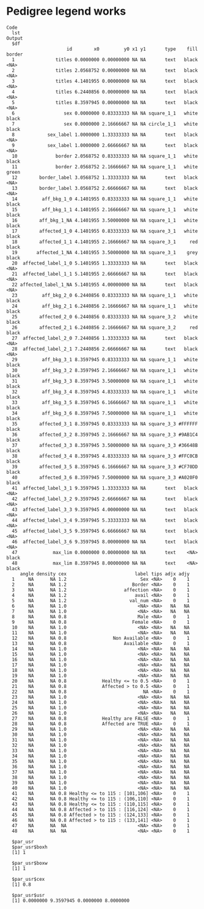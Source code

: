 # Pedigree legend works

    Code
      lst
    Output
      $df
                          id        x0         y0 x1 y1       type    fill border
      1               titles 0.0000000 0.00000000 NA NA       text   black   <NA>
      2               titles 2.0568752 0.00000000 NA NA       text   black   <NA>
      3               titles 4.1401955 0.00000000 NA NA       text   black   <NA>
      4               titles 6.2440856 0.00000000 NA NA       text   black   <NA>
      5               titles 8.3597945 0.00000000 NA NA       text   black   <NA>
      6                  sex 0.0000000 0.83333333 NA NA square_1_1   white  black
      7                  sex 0.0000000 2.16666667 NA NA circle_1_1   white  black
      8            sex_label 1.0000000 1.33333333 NA NA       text   black   <NA>
      9            sex_label 1.0000000 2.66666667 NA NA       text   black   <NA>
      10              border 2.0568752 0.83333333 NA NA square_1_1   white  black
      11              border 2.0568752 2.16666667 NA NA square_1_1   white  green
      12        border_label 3.0568752 1.33333333 NA NA       text   black   <NA>
      13        border_label 3.0568752 2.66666667 NA NA       text   black   <NA>
      14         aff_bkg_1_0 4.1401955 0.83333333 NA NA square_1_1   white  black
      15         aff_bkg_1_1 4.1401955 2.16666667 NA NA square_1_1   white  black
      16        aff_bkg_1_NA 4.1401955 3.50000000 NA NA square_1_1   white  black
      17        affected_1_0 4.1401955 0.83333333 NA NA square_3_1   white  black
      18        affected_1_1 4.1401955 2.16666667 NA NA square_3_1     red  black
      19       affected_1_NA 4.1401955 3.50000000 NA NA square_3_1    grey  black
      20  affected_label_1_0 5.1401955 1.33333333 NA NA       text   black   <NA>
      21  affected_label_1_1 5.1401955 2.66666667 NA NA       text   black   <NA>
      22 affected_label_1_NA 5.1401955 4.00000000 NA NA       text   black   <NA>
      23         aff_bkg_2_0 6.2440856 0.83333333 NA NA square_1_1   white  black
      24         aff_bkg_2_1 6.2440856 2.16666667 NA NA square_1_1   white  black
      25        affected_2_0 6.2440856 0.83333333 NA NA square_3_2   white  black
      26        affected_2_1 6.2440856 2.16666667 NA NA square_3_2     red  black
      27  affected_label_2_0 7.2440856 1.33333333 NA NA       text   black   <NA>
      28  affected_label_2_1 7.2440856 2.66666667 NA NA       text   black   <NA>
      29         aff_bkg_3_1 8.3597945 0.83333333 NA NA square_1_1   white  black
      30         aff_bkg_3_2 8.3597945 2.16666667 NA NA square_1_1   white  black
      31         aff_bkg_3_3 8.3597945 3.50000000 NA NA square_1_1   white  black
      32         aff_bkg_3_4 8.3597945 4.83333333 NA NA square_1_1   white  black
      33         aff_bkg_3_5 8.3597945 6.16666667 NA NA square_1_1   white  black
      34         aff_bkg_3_6 8.3597945 7.50000000 NA NA square_1_1   white  black
      35        affected_3_1 8.3597945 0.83333333 NA NA square_3_3 #FFFFFF  black
      36        affected_3_2 8.3597945 2.16666667 NA NA square_3_3 #9AB1C4  black
      37        affected_3_3 8.3597945 3.50000000 NA NA square_3_3 #36648B  black
      38        affected_3_4 8.3597945 4.83333333 NA NA square_3_3 #FFC0CB  black
      39        affected_3_5 8.3597945 6.16666667 NA NA square_3_3 #CF70DD  black
      40        affected_3_6 8.3597945 7.50000000 NA NA square_3_3 #A020F0  black
      41  affected_label_3_1 9.3597945 1.33333333 NA NA       text   black   <NA>
      42  affected_label_3_2 9.3597945 2.66666667 NA NA       text   black   <NA>
      43  affected_label_3_3 9.3597945 4.00000000 NA NA       text   black   <NA>
      44  affected_label_3_4 9.3597945 5.33333333 NA NA       text   black   <NA>
      45  affected_label_3_5 9.3597945 6.66666667 NA NA       text   black   <NA>
      46  affected_label_3_6 9.3597945 8.00000000 NA NA       text   black   <NA>
      47             max_lim 0.0000000 0.00000000 NA NA       text    <NA>  black
      48             max_lim 8.3597945 8.00000000 NA NA       text    <NA>  black
         angle density cex                         label tips adjx adjy
      1     NA      NA 1.2                           Sex <NA>    0    1
      2     NA      NA 1.2                        Border <NA>    0    1
      3     NA      NA 1.2                     affection <NA>    0    1
      4     NA      NA 1.2                         avail <NA>    0    1
      5     NA      NA 1.2                       val_num <NA>    0    1
      6     NA      NA 1.0                          <NA> <NA>   NA   NA
      7     NA      NA 1.0                          <NA> <NA>   NA   NA
      8     NA      NA 0.8                          Male <NA>    0    1
      9     NA      NA 0.8                        Female <NA>    0    1
      10    NA      NA 1.0                          <NA> <NA>   NA   NA
      11    NA      NA 1.0                          <NA> <NA>   NA   NA
      12    NA      NA 0.8                 Non Available <NA>    0    1
      13    NA      NA 0.8                     Available <NA>    0    1
      14    NA      NA 1.0                          <NA> <NA>   NA   NA
      15    NA      NA 1.0                          <NA> <NA>   NA   NA
      16    NA      NA 1.0                          <NA> <NA>   NA   NA
      17    NA      NA 1.0                          <NA> <NA>   NA   NA
      18    NA      NA 1.0                          <NA> <NA>   NA   NA
      19    NA      NA 1.0                          <NA> <NA>   NA   NA
      20    NA      NA 0.8             Healthy <= to 0.5 <NA>    0    1
      21    NA      NA 0.8             Affected > to 0.5 <NA>    0    1
      22    NA      NA 0.8                            NA <NA>    0    1
      23    NA      NA 1.0                          <NA> <NA>   NA   NA
      24    NA      NA 1.0                          <NA> <NA>   NA   NA
      25    NA      NA 1.0                          <NA> <NA>   NA   NA
      26    NA      NA 1.0                          <NA> <NA>   NA   NA
      27    NA      NA 0.8             Healthy are FALSE <NA>    0    1
      28    NA      NA 0.8             Affected are TRUE <NA>    0    1
      29    NA      NA 1.0                          <NA> <NA>   NA   NA
      30    NA      NA 1.0                          <NA> <NA>   NA   NA
      31    NA      NA 1.0                          <NA> <NA>   NA   NA
      32    NA      NA 1.0                          <NA> <NA>   NA   NA
      33    NA      NA 1.0                          <NA> <NA>   NA   NA
      34    NA      NA 1.0                          <NA> <NA>   NA   NA
      35    NA      NA 1.0                          <NA> <NA>   NA   NA
      36    NA      NA 1.0                          <NA> <NA>   NA   NA
      37    NA      NA 1.0                          <NA> <NA>   NA   NA
      38    NA      NA 1.0                          <NA> <NA>   NA   NA
      39    NA      NA 1.0                          <NA> <NA>   NA   NA
      40    NA      NA 1.0                          <NA> <NA>   NA   NA
      41    NA      NA 0.8 Healthy <= to 115 : [101,106] <NA>    0    1
      42    NA      NA 0.8 Healthy <= to 115 : (106,110] <NA>    0    1
      43    NA      NA 0.8 Healthy <= to 115 : (110,115] <NA>    0    1
      44    NA      NA 0.8 Affected > to 115 : [116,124] <NA>    0    1
      45    NA      NA 0.8 Affected > to 115 : (124,133] <NA>    0    1
      46    NA      NA 0.8 Affected > to 115 : (133,141] <NA>    0    1
      47    NA      NA  NA                          <NA> <NA>    0    1
      48    NA      NA  NA                          <NA> <NA>    0    1
      
      $par_usr
      $par_usr$boxh
      [1] 1
      
      $par_usr$boxw
      [1] 1
      
      $par_usr$cex
      [1] 0.8
      
      $par_usr$usr
      [1] 0.0000000 9.3597945 0.0000000 8.0000000
      
      

